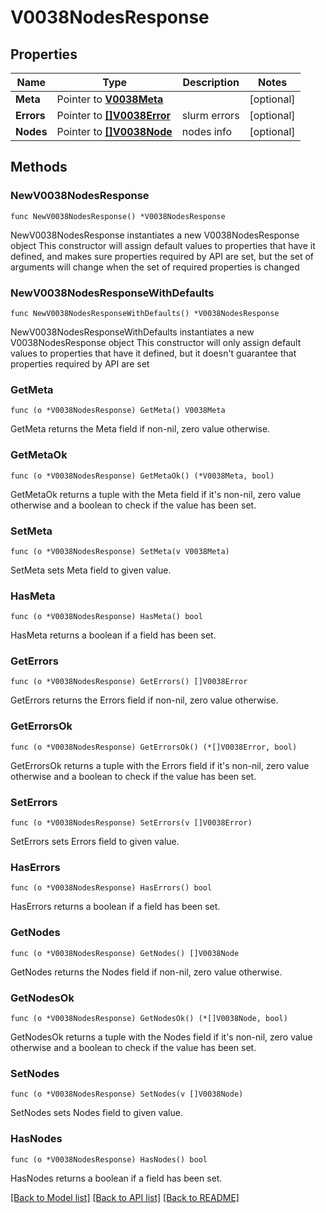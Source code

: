 # V0038NodesResponse

## Properties

Name | Type | Description | Notes
------------ | ------------- | ------------- | -------------
**Meta** | Pointer to [**V0038Meta**](V0038Meta.md) |  | [optional] 
**Errors** | Pointer to [**[]V0038Error**](V0038Error.md) | slurm errors | [optional] 
**Nodes** | Pointer to [**[]V0038Node**](V0038Node.md) | nodes info | [optional] 

## Methods

### NewV0038NodesResponse

`func NewV0038NodesResponse() *V0038NodesResponse`

NewV0038NodesResponse instantiates a new V0038NodesResponse object
This constructor will assign default values to properties that have it defined,
and makes sure properties required by API are set, but the set of arguments
will change when the set of required properties is changed

### NewV0038NodesResponseWithDefaults

`func NewV0038NodesResponseWithDefaults() *V0038NodesResponse`

NewV0038NodesResponseWithDefaults instantiates a new V0038NodesResponse object
This constructor will only assign default values to properties that have it defined,
but it doesn't guarantee that properties required by API are set

### GetMeta

`func (o *V0038NodesResponse) GetMeta() V0038Meta`

GetMeta returns the Meta field if non-nil, zero value otherwise.

### GetMetaOk

`func (o *V0038NodesResponse) GetMetaOk() (*V0038Meta, bool)`

GetMetaOk returns a tuple with the Meta field if it's non-nil, zero value otherwise
and a boolean to check if the value has been set.

### SetMeta

`func (o *V0038NodesResponse) SetMeta(v V0038Meta)`

SetMeta sets Meta field to given value.

### HasMeta

`func (o *V0038NodesResponse) HasMeta() bool`

HasMeta returns a boolean if a field has been set.

### GetErrors

`func (o *V0038NodesResponse) GetErrors() []V0038Error`

GetErrors returns the Errors field if non-nil, zero value otherwise.

### GetErrorsOk

`func (o *V0038NodesResponse) GetErrorsOk() (*[]V0038Error, bool)`

GetErrorsOk returns a tuple with the Errors field if it's non-nil, zero value otherwise
and a boolean to check if the value has been set.

### SetErrors

`func (o *V0038NodesResponse) SetErrors(v []V0038Error)`

SetErrors sets Errors field to given value.

### HasErrors

`func (o *V0038NodesResponse) HasErrors() bool`

HasErrors returns a boolean if a field has been set.

### GetNodes

`func (o *V0038NodesResponse) GetNodes() []V0038Node`

GetNodes returns the Nodes field if non-nil, zero value otherwise.

### GetNodesOk

`func (o *V0038NodesResponse) GetNodesOk() (*[]V0038Node, bool)`

GetNodesOk returns a tuple with the Nodes field if it's non-nil, zero value otherwise
and a boolean to check if the value has been set.

### SetNodes

`func (o *V0038NodesResponse) SetNodes(v []V0038Node)`

SetNodes sets Nodes field to given value.

### HasNodes

`func (o *V0038NodesResponse) HasNodes() bool`

HasNodes returns a boolean if a field has been set.


[[Back to Model list]](../README.md#documentation-for-models) [[Back to API list]](../README.md#documentation-for-api-endpoints) [[Back to README]](../README.md)


